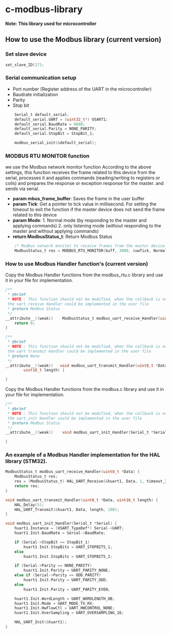 # c-modbus-library
**Note: This library used for microcontroller**

## How to use the Modbus library (current version)

### Set slave device
```c
set_slave_ID(17);
```

### Serial communication setup
- Port number (Register address of the UART in the microcontroller)
- Baudrate initialization
- Parity
- Stop bit

```c
    Serial_t default_serial;
    default_serial.UART = (uint32_t*) USART1;
    default_serial.BaudRate = 9600;
    default_serial.Parity = NONE_PARITY;
    default_serial.StopBit = StopBit_1;

    modbus_serial_init(&default_serial);
```

### MODBUS RTU MONITOR function
we use the Modbus network monitor function According to the above settings, this function receives the frame related to this device from the serial, processes it and applies commands (reading/writing to registers or coils) and prepares the response or exception response for the master. and sends via serial.

- **param mbus_frame_buffer**: Saves the frame in the user buffer
- **param Tick**: Get a pointer to tick value in millisecond. For setting the timeout to exit the function if the master device  does not send the frame related to this device
- **param Mode**: 1. Normal mode (by responding to the master and applying commands) 2. only listening mode (without responding to the master and without applying commands)
- **return ModbusStatus_t**: Return Modbus Status 

```c
	/* Modbus network monitor to receive frames from the master device */
	ModbusStatus_t res = MODBUS_RTU_MONITOR(buff, 3000, &uwTick, Normal);
```

### How to use Modbus Handler function's (current version)

Copy the Modbus Handler functions from the modbus_rtu.c library and use it in your file for implementation.

```c
/**
 * @brief
 * NOTE : This function should not be modified, when the callback is needed,
 the uart_receive Handler could be implemented in the user file
 * @return Modbus Status
 */
__attribute__((weak))	 ModbusStatus_t modbus_uart_receive_Handler(uint8_t *Data) {
	return 0;
}

/**
 * @brief
 * NOTE : This function should not be modified, when the callback is needed,
 the uart transmit Handler could be implemented in the user file
 * @return None
 */
__attribute__((weak)) 	void modbus_uart_transmit_Handler(uint8_t *Data,
		uint16_t length) {

}
```

Copy the Modbus Handler functions from the modbus.c library and use it in your file for implementation.

```c
/**
 * @brief
 * NOTE : This function should not be modified, when the callback is needed,
 the uart_init Handler could be implemented in the user file
 * @return Modbus Status
 */
__attribute__((weak))	 void modbus_uart_init_Handler(Serial_t *Serial) {

} 
```


### An example of a Modbus Handler implementation for the HAL library (STM32).

```c
ModbusStatus_t modbus_uart_receive_Handler(uint8_t *Data) {
	ModbusStatus_t res;
	res = (ModbusStatus_t) HAL_UART_Receive(&huart1, Data, 1, timeout_3_5C);
	return res;
}

void modbus_uart_transmit_Handler(uint8_t *Data, uint16_t length) {
	HAL_Delay(5);
	HAL_UART_Transmit(&huart1, Data, length, 100);
}

void modbus_uart_init_Handler(Serial_t *Serial) {
	huart1.Instance = (USART_TypeDef*) Serial->UART;
	huart1.Init.BaudRate = Serial->BaudRate;

	if (Serial->StopBit == StopBit_1)
		huart1.Init.StopBits = UART_STOPBITS_1;
	else
		huart1.Init.StopBits = UART_STOPBITS_2;

	if (Serial->Parity == NONE_PARITY)
		huart1.Init.Parity = UART_PARITY_NONE;
	else if (Serial->Parity == ODD_PARITY)
		huart1.Init.Parity = UART_PARITY_ODD;
	else
		huart1.Init.Parity = UART_PARITY_EVEN;

	huart1.Init.WordLength = UART_WORDLENGTH_8B;
	huart1.Init.Mode = UART_MODE_TX_RX;
	huart1.Init.HwFlowCtl = UART_HWCONTROL_NONE;
	huart1.Init.OverSampling = UART_OVERSAMPLING_16;

	HAL_UART_Init(&huart1);
}
```
